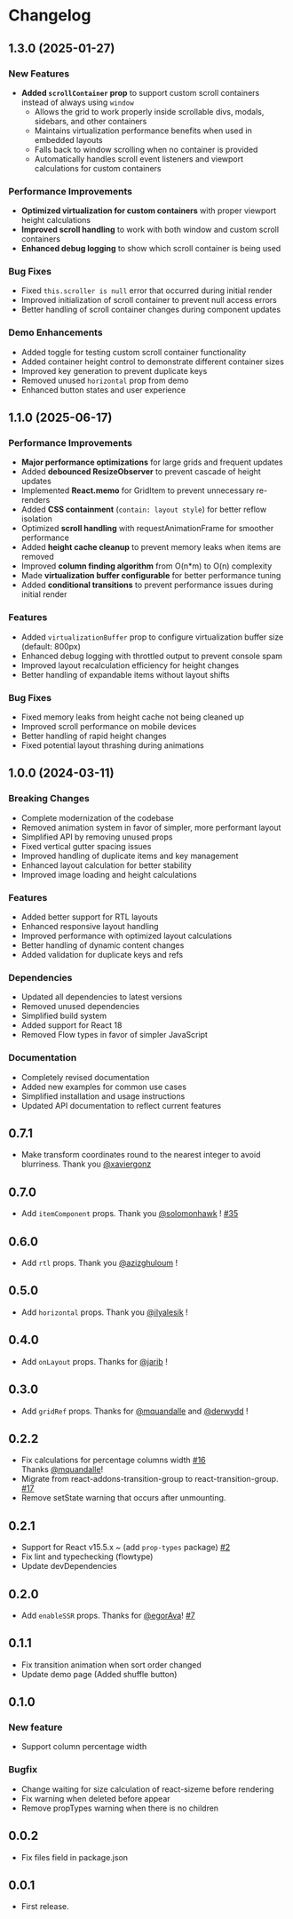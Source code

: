 # Changelog

## 1.3.0 (2025-01-27)

### New Features

- **Added `scrollContainer` prop** to support custom scroll containers instead of always using `window`
  - Allows the grid to work properly inside scrollable divs, modals, sidebars, and other containers
  - Maintains virtualization performance benefits when used in embedded layouts
  - Falls back to window scrolling when no container is provided
  - Automatically handles scroll event listeners and viewport calculations for custom containers

### Performance Improvements

- **Optimized virtualization for custom containers** with proper viewport height calculations
- **Improved scroll handling** to work with both window and custom scroll containers
- **Enhanced debug logging** to show which scroll container is being used

### Bug Fixes

- Fixed `this.scroller is null` error that occurred during initial render
- Improved initialization of scroll container to prevent null access errors
- Better handling of scroll container changes during component updates

### Demo Enhancements

- Added toggle for testing custom scroll container functionality
- Added container height control to demonstrate different container sizes
- Improved key generation to prevent duplicate keys
- Removed unused `horizontal` prop from demo
- Enhanced button states and user experience

## 1.1.0 (2025-06-17)

### Performance Improvements

- **Major performance optimizations** for large grids and frequent updates
- Added **debounced ResizeObserver** to prevent cascade of height updates
- Implemented **React.memo** for GridItem to prevent unnecessary re-renders
- Added **CSS containment** (`contain: layout style`) for better reflow isolation
- Optimized **scroll handling** with requestAnimationFrame for smoother performance
- Added **height cache cleanup** to prevent memory leaks when items are removed
- Improved **column finding algorithm** from O(n*m) to O(n) complexity
- Made **virtualization buffer configurable** for better performance tuning
- Added **conditional transitions** to prevent performance issues during initial render

### Features

- Added `virtualizationBuffer` prop to configure virtualization buffer size (default: 800px)
- Enhanced debug logging with throttled output to prevent console spam
- Improved layout recalculation efficiency for height changes
- Better handling of expandable items without layout shifts

### Bug Fixes

- Fixed memory leaks from height cache not being cleaned up
- Improved scroll performance on mobile devices
- Better handling of rapid height changes
- Fixed potential layout thrashing during animations

## 1.0.0 (2024-03-11)

### Breaking Changes

- Complete modernization of the codebase
- Removed animation system in favor of simpler, more performant layout
- Simplified API by removing unused props
- Fixed vertical gutter spacing issues
- Improved handling of duplicate items and key management
- Enhanced layout calculation for better stability
- Improved image loading and height calculations

### Features

- Added better support for RTL layouts
- Enhanced responsive layout handling
- Improved performance with optimized layout calculations
- Better handling of dynamic content changes
- Added validation for duplicate keys and refs

### Dependencies

- Updated all dependencies to latest versions
- Removed unused dependencies
- Simplified build system
- Added support for React 18
- Removed Flow types in favor of simpler JavaScript

### Documentation

- Completely revised documentation
- Added new examples for common use cases
- Simplified installation and usage instructions
- Updated API documentation to reflect current features

## 0.7.1

- Make transform coordinates round to the nearest integer to avoid blurriness. Thank you [@xaviergonz](https://github.com/xaviergonz)

## 0.7.0

- Add `itemComponent` props. Thank you [@solomonhawk](https://github.com/solomonhawk) ! [#35](https://github.com/tsuyoshiwada/react-stack-grid/issues/35)

## 0.6.0

- Add `rtl` props. Thank you [@azizghuloum](https://github.com/azizghuloum) !

## 0.5.0

- Add `horizontal` props. Thank you [@ilyalesik](https://github.com/ilyalesik) !

## 0.4.0

- Add `onLayout` props. Thanks for [@jarib](https://github.com/jarib) !

## 0.3.0

- Add `gridRef` props. Thanks for [@mquandalle](https://github.com/mquandalle) and [@derwydd](https://github.com/derwydd) !

## 0.2.2

- Fix calculations for percentage columns width [#16](https://github.com/tsuyoshiwada/react-stack-grid/pull/16)  
  Thanks [@mquandalle](https://github.com/mquandalle)!
- Migrate from react-addons-transition-group to react-transition-group. [#17](https://github.com/tsuyoshiwada/react-stack-grid/issues/17)
- Remove setState warning that occurs after unmounting.

## 0.2.1

- Support for React v15.5.x ~ (add `prop-types` package) [#2](https://github.com/tsuyoshiwada/react-stack-grid/issues/12)
- Fix lint and typechecking (flowtype)
- Update devDependencies

## 0.2.0

- Add `enableSSR` props. Thanks for [@egorAva](https://github.com/egorAva)! [#7](https://github.com/tsuyoshiwada/react-stack-grid/pull/7)

## 0.1.1

- Fix transition animation when sort order changed
- Update demo page (Added shuffle button)

## 0.1.0

### New feature

- Support column percentage width

### Bugfix

- Change waiting for size calculation of react-sizeme before rendering
- Fix warning when deleted before appear
- Remove propTypes warning when there is no children

## 0.0.2

- Fix files field in package.json

## 0.0.1

- First release.
